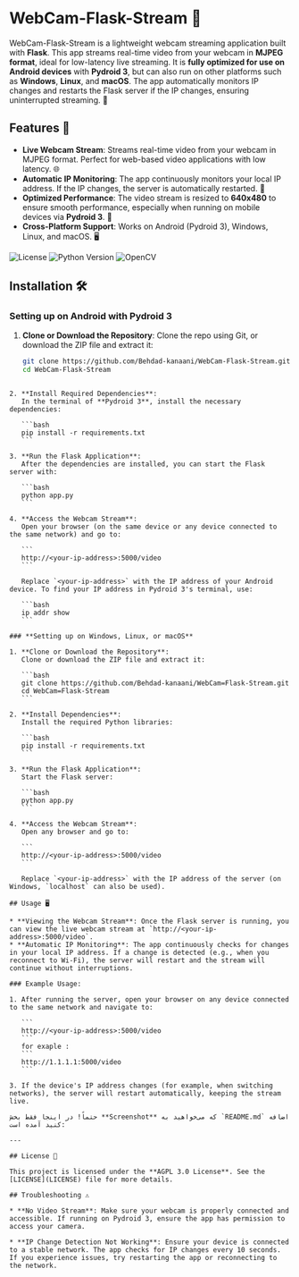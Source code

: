 # WebCam-Flask-Stream 🎥

WebCam-Flask-Stream is a lightweight webcam streaming application built with **Flask**. This app streams real-time video from your webcam in **MJPEG format**, ideal for low-latency live streaming. It is **fully optimized for use on Android devices** with **Pydroid 3**, but can also run on other platforms such as **Windows**, **Linux**, and **macOS**. The app automatically monitors IP changes and restarts the Flask server if the IP changes, ensuring uninterrupted streaming. 🚀

## Features 🌟

- **Live Webcam Stream**: Streams real-time video from your webcam in MJPEG format. Perfect for web-based video applications with low latency. 🌐
- **Automatic IP Monitoring**: The app continuously monitors your local IP address. If the IP changes, the server is automatically restarted. 🔄
- **Optimized Performance**: The video stream is resized to **640x480** to ensure smooth performance, especially when running on mobile devices via **Pydroid 3**. 📱
- **Cross-Platform Support**: Works on Android (Pydroid 3), Windows, Linux, and macOS. 🖥️

![License](https://img.shields.io/github/license/Behdad-kanaani/WebCam=Flask-Stream?style=flat-square)
![Python Version](https://img.shields.io/badge/python-3.x-blue?style=flat-square)
![OpenCV](https://img.shields.io/badge/OpenCV-%2B%20MJPEG-brightgreen?style=flat-square)

## Installation 🛠️

### **Setting up on Android with Pydroid 3**

1. **Clone or Download the Repository**:
   Clone the repo using Git, or download the ZIP file and extract it:

   ```bash
   git clone https://github.com/Behdad-kanaani/WebCam-Flask-Stream.git
   cd WebCam-Flask-Stream
````

2. **Install Required Dependencies**:
   In the terminal of **Pydroid 3**, install the necessary dependencies:

   ```bash
   pip install -r requirements.txt
   ```

3. **Run the Flask Application**:
   After the dependencies are installed, you can start the Flask server with:

   ```bash
   python app.py
   ```

4. **Access the Webcam Stream**:
   Open your browser (on the same device or any device connected to the same network) and go to:

   ```
   http://<your-ip-address>:5000/video
   ```

   Replace `<your-ip-address>` with the IP address of your Android device. To find your IP address in Pydroid 3's terminal, use:

   ```bash
   ip addr show
   ```

### **Setting up on Windows, Linux, or macOS**

1. **Clone or Download the Repository**:
   Clone or download the ZIP file and extract it:

   ```bash
   git clone https://github.com/Behdad-kanaani/WebCam=Flask-Stream.git
   cd WebCam=Flask-Stream
   ```

2. **Install Dependencies**:
   Install the required Python libraries:

   ```bash
   pip install -r requirements.txt
   ```

3. **Run the Flask Application**:
   Start the Flask server:

   ```bash
   python app.py
   ```

4. **Access the Webcam Stream**:
   Open any browser and go to:

   ```
   http://<your-ip-address>:5000/video
   ```

   Replace `<your-ip-address>` with the IP address of the server (on Windows, `localhost` can also be used).

## Usage 🖥️

* **Viewing the Webcam Stream**: Once the Flask server is running, you can view the live webcam stream at `http://<your-ip-address>:5000/video`.
* **Automatic IP Monitoring**: The app continuously checks for changes in your local IP address. If a change is detected (e.g., when you reconnect to Wi-Fi), the server will restart and the stream will continue without interruptions.

### Example Usage:

1. After running the server, open your browser on any device connected to the same network and navigate to:

   ```
   http://<your-ip-address>:5000/video
   ```
   for exaple :
   ```
   http://1.1.1.1:5000/video
   ```

3. If the device's IP address changes (for example, when switching networks), the server will restart automatically, keeping the stream live.

حتماً! در اینجا فقط بخش **Screenshot** که می‌خواهید به `README.md` اضافه کنید آمده است:

---

## License 📜

This project is licensed under the **AGPL 3.0 License**. See the [LICENSE](LICENSE) file for more details.

## Troubleshooting ⚠️

* **No Video Stream**: Make sure your webcam is properly connected and accessible. If running on Pydroid 3, ensure the app has permission to access your camera.

* **IP Change Detection Not Working**: Ensure your device is connected to a stable network. The app checks for IP changes every 10 seconds. If you experience issues, try restarting the app or reconnecting to the network.
